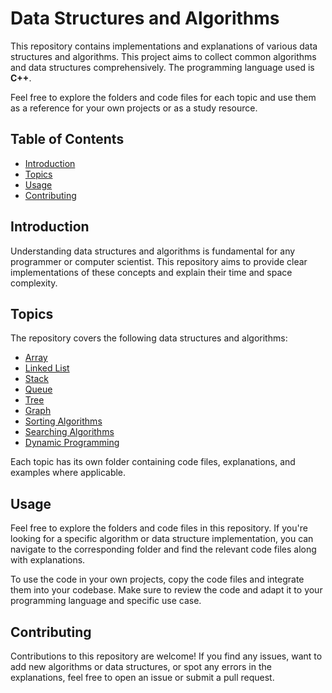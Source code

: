 # Data Structures and Algorithms

This repository contains implementations and explanations of various data structures and algorithms. This project aims to collect common algorithms and data structures comprehensively.
The programming language used is **C++**.

Feel free to explore the folders and code files for each topic and use them as a reference for your own projects or as a study resource.

## Table of Contents

- [Introduction](#introduction)
- [Topics](#topics)
- [Usage](#usage)
- [Contributing](#contributing)

## Introduction

Understanding data structures and algorithms is fundamental for any programmer or computer scientist. This repository aims to provide clear implementations of these concepts and explain their time and space complexity.

## Topics

The repository covers the following data structures and algorithms:

- [Array](/array)
- [Linked List](/linked-list)
- [Stack](/stack)
- [Queue](/queue)
- [Tree](/tree)
- [Graph](/graph)
- [Sorting Algorithms](/sorting)
- [Searching Algorithms](/searching)
- [Dynamic Programming](/dynamic-programming)

Each topic has its own folder containing code files, explanations, and examples where applicable.

## Usage

Feel free to explore the folders and code files in this repository. If you're looking for a specific algorithm or data structure implementation, you can navigate to the corresponding folder and find the relevant code files along with explanations.

To use the code in your own projects, copy the code files and integrate them into your codebase. Make sure to review the code and adapt it to your programming language and specific use case.

## Contributing

Contributions to this repository are welcome! If you find any issues, want to add new algorithms or data structures, or spot any errors in the explanations, feel free to open an issue or submit a pull request.

